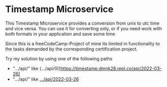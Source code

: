 # Timestamp Microservice

This Timestamp Microservice provides a conversion from unix to utc time and vice versa. You can use it for converting only, or if you need work with both formats in your application and save some time

Since this is a freeCodeCamp-Project of mine its limited in functionality to the tasks demanded by the corresponding certification project.

Try my solution by using one of the following paths
* ".../api/<unix-Time to convert>" like (.../api/0)[https://timestamp.dmnk28.repl.co/api/2022-03-26]
* ".../api/<utc-date to convert>" like [.../api/2022-03-26](https://timestamp.dmnk28.repl.co/api/2022-03-26)
